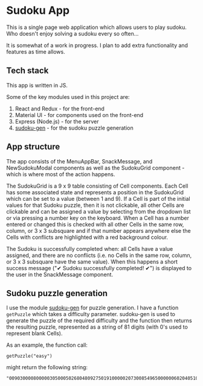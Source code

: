 # Sudoku App

This is a single page web application which allows users to play sudoku. Who doesn't enjoy solving a sudoku every so often...

It is somewhat of a work in progress. I plan to add extra functionality and features as time allows.

## Tech stack

This app is written in JS.

Some of the key modules used in this project are:
1. React and Redux - for the front-end
1. Material UI - for components used on the front-end
1. Express (Node.js) - for the server
1. [sudoku-gen](https://www.npmjs.com/package/sudoku-gen) - for the sudoku puzzle generation

## App structure

The app consists of the MenuAppBar, SnackMessage, and NewSudokuModal components as well as the SudokuGrid component - which is where most of the action happens.

The SudokuGrid is a 9 x 9 table consisting of Cell components. Each Cell has some associated state and represents a position in the SudokuGrid which can be set to a value (between 1 and 9). If a Cell is part of the initial values for that Sudoku puzzle, then it is not clickable, all other Cells are clickable and can be assigned a value by selecting from the dropdown list or via pressing a number key on the keyboard. When a Cell has a number entered or changed this is checked with all other Cells in the same row, column, or 3 x 3 subsquare and if that number appears anywhere else the Cells with conflicts are highlighted with a red background colour.

The Sudoku is successfully completed when: all Cells have a value assigned, and there are no conflicts (i.e. no Cells in the same row, column, or 3 x 3 subsquare have the same value). When this happens a short success message ("✔ Sudoku successfully completed! ✔") is displayed to the user in the SnackMessage component.

## Sudoku puzzle generation

I use the module [sudoku-gen](https://www.npmjs.com/package/sudoku-gen) for puzzle generation. I have a function `getPuzzle` which takes a difficulty parameter. sudoku-gen is used to generate the puzzle of the required difficulty and the function then returns the resulting puzzle, represented as a string of 81 digits (with 0's used to represent blank Cells).

As an example, the function call:
```
getPuzzle("easy")
```
might return the following string:
```
"009030000800000305000502680480927501910000020730085496500000060204051000008309004"
```
